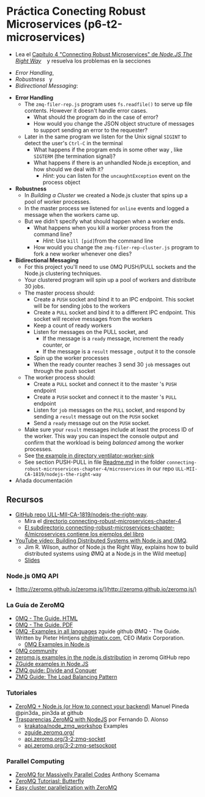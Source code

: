 # Práctica Conecting Robust Microservices (p6-t2-microservices)

* Lea el [Capítulo 4 "Connecting Robust Microservices" de *Node.JS The Right Way*](https://github.com/iMarcoGovea/books/blob/master/nodejs/Node.js%20the%20Right%20Way.pdf) ` ` y resuelva los problemas en la secciones 

- *Error Handling*, 
- *Robustness*` ` y 
- *Bidirectional Messaging*:

* **Error Handling**
    - The `zmq-filer-rep.js` program uses `fs.readfile()` to serve up file contents. However it doesn't handle error cases.
        - What should the program do in the case of error?
        - How would you change the JSON object structure of messages to support  sending an error to the requester? 
    - Later in the same program we listen for the Unix signal `SIGINT` to detect the user's `Ctrl-C` in the terminal
        - What happens if the program ends in some other way , like `SIGTERM` (the termination signal)?
        - What happens if there is an unhandled Node.js exception, and how should we deal with it? 
            - *Hint*: you can listen for the `uncaughtException` event on the process object
* **Robustness**
    - In *Building a Cluster* we created a Node.js cluster that spins up a pool of worker processes. 
    - In the master process we listened for `online` events and logged a message when the workers came up. 
    - But we didn't specify what should happen when a worker ends.
        - What happens when you kill a worker process from the command line? 
            - *Hint*: Use `kill [pid]`from the command line
        - How would you change the `zmq-filer-rep-cluster.js` program to fork a new worker whenever one dies?
* **Bidirectional Messaging**
    - For this project you'll need to use 0MQ PUSH/PULL sockets and the Node.js clustering techniques. 
    - Your clustered program will spin up a pool of workers and distribute 30 jobs. 
    - The master process should:
        - Create a `PUSH` socket and bind it to an IPC endpoint. This socket will be for sending jobs to the workers
        - Create a `PULL` socket and bind it to a different IPC endpoint. This socket will receive messages from the workers
        - Keep a count of ready workers
        - Listen for messages on the PULL socket, and
            - If the message is a `ready` message, increment the ready counter, or
            - If the message is a `result` message , output it to the console
        - Spin up the worker processes
        - When the ready counter reaches 3 send 30 `job` messages out through the push socket
    - The worker process should:
        - Create a `PULL` socket and connect it to the master 's `PUSH` endpoint
        - Create a `PUSH` socket and connect it to the master 's `PULL` endpoint
        - Listen for `job` messages on the `PULL` socket, and respond by sending a `result` message out on the `PUSH` socket
        - Send a `ready` message out on the `PUSH` socket.
   - Make sure your `result`  messages include at least the process ID of the worker. 
    This way you can inspect the console output and confirm that the workload is being *balanced* among the worker processes.
   - See [the example in directory ventilator-worker-sink](https://github.com/ULL-MII-CA-1819/nodejs-the-right-way/tree/master/connecting-robust-microservices-chapter-4/microservices/ventilator-worker-sink) 
   - See section PUSH-PULL in file [Readme.md](https://github.com/ULL-MII-CA-1819/nodejs-the-right-way/blob/master/connecting-robust-microservices-chapter-4/microservices/README.md) in the folder `connecting-robust-microservices-chapter-4/microservices` in our repo `ULL-MII-CA-1819/nodejs-the-right-way`
* Añada documentación

## Recursos

* [GitHub repo ULL-MII-CA-1819/nodejs-the-right-way](https://github.com/ULL-MII-CA-1819/nodejs-the-right-way). 
    - Mira el [directorio connecting-robust-microservices-chapter-4](https://github.com/ULL-MII-CA-1819/nodejs-the-right-way/tree/master/connecting-robust-microservices-chapter-4)
    - [El subdirectorio  connecting-robust-microservices-chapter-4/microservices contiene los ejemplos del libro](https://github.com/ULL-MII-CA-1819/nodejs-the-right-way/tree/master/connecting-robust-microservices-chapter-4/microservices)
* [YouTube vídeo: Building Distributed Systems with Node.js and 0MQ](https://www.youtube.com/watch?v=zgDjaJdAB9c). 
    - Jim R. Wilson, author of Node.js the Right Way, explains how to build distributed systems using ØMQ at a Node.js in the Wild meetup]
    - [Slides](https://github.com/jimbojw/node-zmq-talk)

### Node.js 0MQ API

* [http://zeromq.github.io/zeromq.js/](http://zeromq.github.io/zeromq.js/) 

### La Guía de ZeroMQ

* [0MQ - The Guide. HTML](http://zguide.zeromq.org/page:all)
* [0MQ - The Guide. PDF](https://campusvirtual.ull.es/1819/pluginfile.php/29606/mod_folder/content/0/0mq-guide-book-pdf.pdf?forcedownload=1)
* [0MQ -Examples in all languages](https://github.com/booksbyus/zguide/tree/master/examples) zguide github ØMQ - The Guide. Written by Pieter Hintjens ph@imatix.com, CEO iMatix Corporation.
    - [0MQ Examples in Node.js](https://github.com/booksbyus/zguide/tree/master/examples/Node.js)
* [0MQ community](http://zeromq.org/community)
* [zeromq.js examples in the node.js distribution](https://github.com/zeromq/zeromq.js/tree/master/examples) in zeromq GitHub repo
* [ZGuide examples in Node.JS](http://zguide.zeromq.org/js:_start)
* [ZMQ guide: Divide and Conquer](http://zguide.zeromq.org/page:all#toc14)
* [ZMQ Guide: The Load Balancing Pattern](http://zguide.zeromq.org/page:all#The-Load-Balancing-Pattern)

### Tutoriales

* [ZeroMQ + Node.js (or How to connect your backend)](https://pin3da.github.io/slides/zeromq_node.html#1) Manuel Pineda @pin3da_ pin3da at github
* [Trasparencias ZeroMQ with NodeJS](https://campusvirtual.ull.es/1819/pluginfile.php/29606/mod_folder/content/0/zeromqwithnodejs-130616181649-phpapp01.pdf?forcedownload=1) por Fernando D. Alonso
    * [krakatoa/node_zmq_workshop](https://github.com/krakatoa/node_zmq_workshop) Examples
    * [zguide.zeromq.org/](http://zguide.zeromq.org/page:all)
    * [api.zeromq.org/3-2:zmq-socket](http://api.zeromq.org/3-2:zmq-socket)
    * [api.zeromq.org/3-2:zmq-setsockopt](http://api.zeromq.org/3-2:zmq-setsockopt)

### Parallel Computing 

* [ZeroMQ for Massivelly Parallel Codes](https://campusvirtual.ull.es/1819/pluginfile.php/29606/mod_folder/content/0/oslo_zmq_for_parallel_computing.pdf?forcedownload=1) Anthony Scemama
* [ZeroMQ Tutoriasl: Butterfly](http://zeromq.org/tutorials:butterfly)
* [Easy cluster parallelization with ZeroMQ](http://mdup.fr/blog/easy-cluster-parallelization-wit)

<!--
* ZeroMQ is the answer: https://youtu.be/v6AGUeZOVSU
    * [ZeroMQ is the answer](https://youtu.be/v6AGUeZOVSU)
-->
